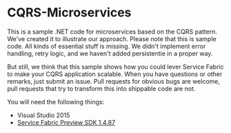# CQRS-Microservices

This is a sample .NET code for microservices based on the CQRS pattern. We've created it to illustrate our approach. Please note that this is sample code. All kinds of essential stuff is missing. We didn't implement error handling, retry logic, and we haven't added persistentie in a proper way.

But still, we think that this sample shows how you could lever Service Fabric to make your CQRS application scalable.
When you have questions or other remarks, just submit an issue. Pull requests for obvious bugs are welcome, pull requests that try to transform this into shippable code are not.

You will need the following things:

* Visual Studio 2015
* [Service Fabric Preview SDK 1.4.87](https://azure.microsoft.com/en-us/services/service-fabric/)